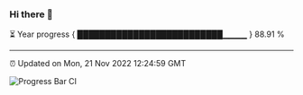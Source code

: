 ### Hi there 👋

⏳ Year progress { ██████████████████████████▁▁▁▁ } 88.91 %

---

⏰ Updated on Mon, 21 Nov 2022 12:24:59 GMT

![Progress Bar CI](https://github.com/liununu/liununu/workflows/Progress%20Bar%20CI/badge.svg)
